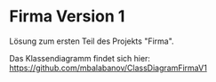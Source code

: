 # Firma Version 1
 Lösung zum ersten Teil des Projekts "Firma".

 Das Klassendiagramm findet sich hier: https://github.com/mbalabanov/ClassDiagramFirmaV1
